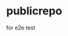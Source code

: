 # publicrepo
for e2e test















































































































































































































































































































































































































































































































































































































































































































































































































































































































































































































































































































































































































































































































































































































































































































































































































































































































































































































































































































































































































































































































































































































































































































































































































































































































































































































































































































































































































































































































































































































































































































































































































































































































































































































































































































































































































































































































































































































































































































































































































































































































































































































































































































































































































































































































































































































































































































































































































































































































































































































































